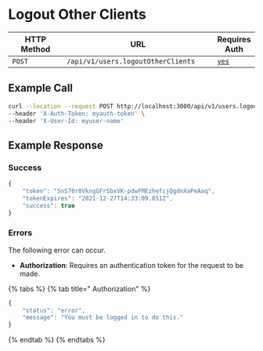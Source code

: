 # Logout Other Clients

<table><thead><tr><th width="166">HTTP Method</th><th width="350">URL</th><th>Requires Auth</th></tr></thead><tbody><tr><td><code>POST</code></td><td><code>/api/v1/users.logoutOtherClients</code></td><td><a href="../../authentication-endpoints/"><code>yes</code></a></td></tr></tbody></table>

## Example Call

```bash
curl --location --request POST http://localhost:3000/api/v1/users.logoutOtherClients\
--header 'X-Auth-Token: myauth-token' \
--header 'X-User-Id: myuser-name'
```

## Example Response

### Success

```javascript
{
    "token": "SnS70r0VkngGFrSbxVK-pdwFMEzhefcjQgdnXaPeAaq",
    "tokenExpires": "2021-12-27T14:33:09.851Z",
    "success": true
}
```

### Errors

The following error can occur.

* **Authorization**: Requires an authentication token for the request to be made.

{% tabs %}
{% tab title=" Authorization" %}
```javascript
{
    "status": "error",
    "message": "You must be logged in to do this."
}
```
{% endtab %}
{% endtabs %}
